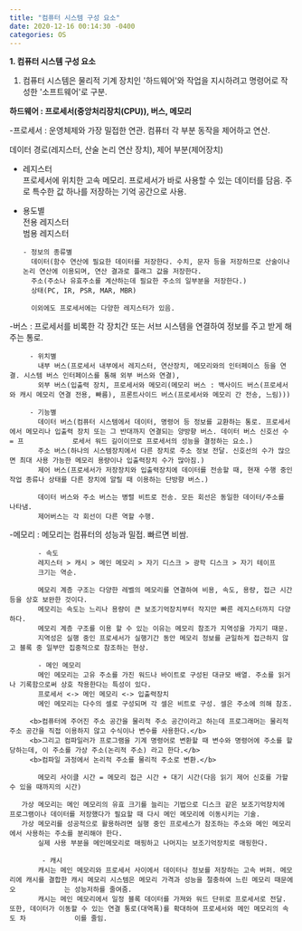 ```yaml
---
title: "컴퓨터 시스템 구성 요소"
date: 2020-12-16 00:14:30 -0400
categories: OS
---
```


**1. 컴퓨터 시스템 구성 요소**  
  
1) 컴퓨터 시스템은 물리적 기계 장치인 '하드웨어'와 작업을 지시하려고 명령어로 작성한 '소프트웨어'로 구분.  
  
  **하드웨어 : 프로세서(중앙처리장치(CPU)), 버스, 메모리**    
  
  
  -프로세서 : 운영체제와 가장 밀접한 연관. 컴퓨터 각 부분 동작을 제어하고 연산.  
  
  데이터 경로(레지스터, 산술 논리 연산 장치), 제어 부분(제어장치)  
  
   - 레지스터  
     프로세서에 위치한 고속 메모리. 프로세서가 바로 사용할 수 있는 데이터를 담음. 주로 특수한 값 하나를 저장하는 기억 공간으로 사용.  
  
   - 용도별  
           전용 레지스터  
           범용 레지스터  
                 
         - 정보의 종류별  
           데이터(함수 연산에 필요한 데이터를 저장한다. 수치, 문자 등을 저장하므로 산술이나 논리 연산에 이용되며, 연산 결과로 플래그 값을 저장한다.  
           주소(주소나 유효주소를 계산하는데 필요한 주소의 일부분을 저장한다.)  
           상태(PC, IR, PSR, MAR, MBR)  
  
           이외에도 프로세서에는 다양한 레지스터가 있음.  
  	
  -버스 : 프로세서를 비록한 각 장치간 또는 서브 시스템을 연결하여 정보를 주고 받게 해주는 통로.  
  
         - 위치별  
           내부 버스(프로세서 내부에서 레지스터, 연산장치, 메모리와의 인터페이스 등을 연결. 시스템 버스 인터페이스를 통해 외부 버스와 연결),  
           외부 버스(입출력 장치, 프로세서와 메모리(메모리 버스 : 백사이드 버스(프로세서와 캐시 메모리 연결 전용, 빠름), 프론트사이드 버스(프로세서와 메모리 간 전송, 느림)))  
  
         - 기능별  
           데이터 버스(컴퓨터 시스템에서 데이터, 명령어 등 정보를 교환하는 통로. 프로세서에서 메모리나 입출력 장치 또는 그 반대까지 연결되는 양방향 버스. 데이터 버스 신호선 수 = 프            로세서 워드 길이이므로 프로세서의 성능을 결정하는 요소.)  
           주소 버스(하나의 시스템장치에서 다른 장치로 주소 정보 전달. 신호선의 수가 많으면 최대 사용 가능한 메모리 용량이나 입출력장치 수가 많아짐.)  
           제어 버스(프로세서가 저장장치와 입출력장치에 데이터를 전송할 때, 현재 수행 중인 작업 종류나 상태를 다른 장치에 알릴 때 이용하는 단방향 버스.)  
  
           데이터 버스와 주소 버스는 병렬 비트로 전송. 모든 회선은 동일한 데이터/주소를 나타냄.  
           제어버스는 각 회선이 다른 역할 수행.  
  
  -메모리 : 메모리는 컴퓨터의 성능과 밀접. 빠르면 비쌈.  
  
           - 속도  
           레지스터 > 캐시 > 메인 메모리 > 자기 디스크 > 광학 디스크 > 자기 테이프   
           크기는 역순.                    
  
           메모리 계층 구조는 다양한 레벨의 메모리를 연결하여 비용, 속도, 용량, 접근 시간 등을 상호 보완한 것이다.  
           메모리는 속도는 느리나 용량이 큰 보조기억장치부터 작지만 빠른 레지스터까지 다양하다.  
           메모리 계층 구조를 이용 할 수 있는 이유는 메모리 참조가 지역성을 가지기 때문.  
           지역성은 실행 중인 프로세서가 실행기간 동안 메모리 정보를 균일하게 접근하지 않고 블록 중 일부만 집중적으로 참조하는 현상.  

           - 메인 메모리  
           메인 메모리는 고유 주소를 가진 워드나 바이트로 구성된 대규모 배열. 주소를 읽거나 기록함으로써 상호 작용한다는 특성이 있다.  
           프로세서 <-> 메인 메모리 <-> 입출력장치  
           메인 메모리는 다수의 셀로 구성되며 각 셀은 비트로 구성. 셀은 주소에 의해 참조.  
  	   
         <b>컴퓨터에 주어진 주소 공간을 물리적 주소 공간이라고 하는데 프로그래머는 물리적 주소 공간을 직접 이용하지 않고 수식이나 변수를 사용한다.</b>  
         <b>그리고 컴파일러가 프로그램을 기계 명령어로 변환할 때 변수와 명령어에 주소를 할당하는데, 이 주소를 가상 주소(논리적 주소) 라고 한다.</b>  
         <b>컴파일 과정에서 논리적 주소를 물리적 주소로 변환.</b>  
  
           메모리 사이클 시간 = 메모리 접근 시간 + 대기 시간(다음 읽기 제어 신호를 가할 수 있을 때까지의 시간)  
  
	   가상 메모리는 메인 메모리의 유효 크기를 늘리는 기법으로 디스크 같은 보조기억장치에 프로그램이나 데이터를 저장했다가 필요할 때 다시 메인 메모리에 이동시키는 기술.  
	   가상 메모리를 성공적으로 활용하려면 실행 중인 프로세스가 참조하는 주소와 메인 메모리에서 사용하는 주소를 분리해야 한다.  
           실제 사용 부분을 메인메모리로 매핑하고 나머지는 보조기억장치로 매핑한다.  
  
            - 캐시  
           캐시는 메인 메모리와 프로세서 사이에서 데이터나 정보를 저장하는 고속 버퍼. 메모리에 캐시를 결합한 캐시 메모리 시스템은 메모리 가격과 성능을 절충하여 느린 메모리 때문에 오            는 성능저하를 줄여줌.  
           캐시는 메인 메모리에서 일정 블록 데이터를 가져와 워드 단위로 프로세서로 전달. 또한, 데이터가 이동할 수 있는 연결 통로(대역폭)를 확대하여 프로세서와 메인 메모리의 속도 차            이를 줄임.  
